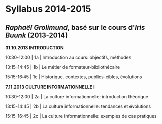 # Syllabus 2014-2015

*Raphaël Grolimund*, basé sur le cours d'*Iris Buunk* (2013-2014)
-----------------------------------------------------------------

**31.10.2013 INTRODUCTION**

10:30-12:00 | 1a | Introduction au cours: objectifs, méthodes

13:15-14:45 | 1b | Le métier de formateur-bibliothécaire

15:15-16:45 | 1c | Historique, contextes, publics-cibles, évolutions


**7.11.2013 CULTURE INFORMATIONNELLE I**

10:30-12:00 | 2a | La culture informationnelle: introduction théorique

13:15-14:45 | 2b | La culture informationnelle: tendances et évolutions

15:15-16:45 | 2c | La culture informationnelle: exemples de cas pratiques


